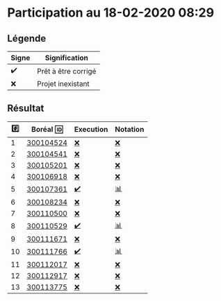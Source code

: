 # Participation au 18-02-2020 08:29

## Légende

| Signe              | Signification                 |
|--------------------|-------------------------------|
| :heavy_check_mark: | Prêt à être corrigé           |
| :x:                | Projet inexistant             |

## Résultat

|:hash:| Boréal :id:                | Execution          | Notation         |
|------|----------------------------|--------------------|------------------|
| 1 | [300104524](../300104524/b300104524.py) | [:x:](Execution.md#etudiant-300104524) | [:x:](Notation.md#etudiant-300104524) |
| 2 | [300104541](../300104541/b300104541.py) | [:x:](Execution.md#etudiant-300104541) | [:x:](Notation.md#etudiant-300104541) |
| 3 | [300105201](../300105201/b300105201.py) | [:x:](Execution.md#etudiant-300105201) | [:x:](Notation.md#etudiant-300105201) |
| 4 | [300106918](../300106918/b300106918.py) | [:x:](Execution.md#etudiant-300106918) | [:x:](Notation.md#etudiant-300106918) |
| 5 | [300107361](../300107361/b300107361.py) | [:heavy_check_mark:](Execution.md#etudiant-300107361) | [:bar_chart:](Notation.md#etudiant-300107361) |
| 6 | [300108234](../300108234/b300108234.py) | [:x:](Execution.md#etudiant-300108234) | [:x:](Notation.md#etudiant-300108234) |
| 7 | [300110500](../300110500/b300110500.py) | [:x:](Execution.md#etudiant-300110500) | [:x:](Notation.md#etudiant-300110500) |
| 8 | [300110529](../300110529/b300110529.py) | [:heavy_check_mark:](Execution.md#etudiant-300110529) | [:bar_chart:](Notation.md#etudiant-300110529) |
| 9 | [300111671](../300111671/b300111671.py) | [:x:](Execution.md#etudiant-300111671) | [:x:](Notation.md#etudiant-300111671) |
| 10 | [300111766](../300111766/b300111766.py) | [:heavy_check_mark:](Execution.md#etudiant-300111766) | [:bar_chart:](Notation.md#etudiant-300111766) |
| 11 | [300112017](../300112017/b300112017.py) | [:x:](Execution.md#etudiant-300112017) | [:x:](Notation.md#etudiant-300112017) |
| 12 | [300112917](../300112917/b300112917.py) | [:x:](Execution.md#etudiant-300112917) | [:x:](Notation.md#etudiant-300112917) |
| 13 | [300113775](../300113775/b300113775.py) | [:x:](Execution.md#etudiant-300113775) | [:x:](Notation.md#etudiant-300113775) |

